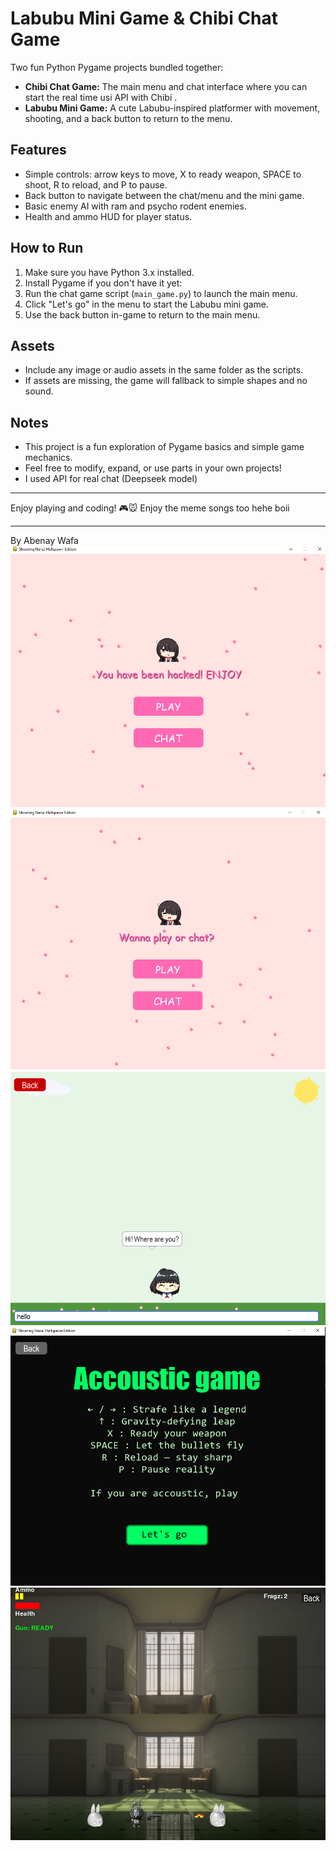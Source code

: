 # Labubu Mini Game & Chibi Chat Game

Two fun Python Pygame projects bundled together:

- **Chibi Chat Game:** The main menu and chat interface where you can start the real time usi API with Chibi .
- **Labubu Mini Game:** A cute Labubu-inspired platformer with movement, shooting, and a back button to return to the menu.

## Features

- Simple controls: arrow keys to move, X to ready weapon, SPACE to shoot, R to reload, and P to pause.
- Back button to navigate between the chat/menu and the mini game.
- Basic enemy AI with ram and psycho rodent enemies.
- Health and ammo HUD for player status.

## How to Run

1. Make sure you have Python 3.x installed.
2. Install Pygame if you don't have it yet:
3. Run the chat game script (`main_game.py`) to launch the main menu.
4. Click "Let's go" in the menu to start the Labubu mini game.
5. Use the back button in-game to return to the main menu.

## Assets

- Include any image or audio assets in the same folder as the scripts.
- If assets are missing, the game will fallback to simple shapes and no sound.

## Notes

- This project is a fun exploration of Pygame basics and simple game mechanics.
- Feel free to modify, expand, or use parts in your own projects!
- I used API for real chat (Deepseek model)

---

Enjoy playing and coding! 🎮🐭
Enjoy the meme songs too hehe boii


---
By Abenay Wafa
![Alt text](https://github.com/NanaaOsakii/Chibi-Chat-Labubu-Mini-Game/blob/abd8b78dd70a41c7ec0955be381231a4c04d6607/haa.PNG)
![Alt text](https://github.com/NanaaOsakii/Chibi-Chat-Labubu-Mini-Game/blob/d382a6004c3ad4ddde5d4732e0e52a52108ec517/play.PNG)
![Alt text](https://github.com/NanaaOsakii/Chibi-Chat-Labubu-Mini-Game/blob/d382a6004c3ad4ddde5d4732e0e52a52108ec517/c.PNG)
![Alt text](https://github.com/NanaaOsakii/Chibi-Chat-Labubu-Mini-Game/blob/95ee159958242264bdd22b9269ab76e034fe523f/accoustic.PNG)
![Alt text](https://github.com/NanaaOsakii/Chibi-Chat-Labubu-Mini-Game/blob/d382a6004c3ad4ddde5d4732e0e52a52108ec517/cd.PNG)
